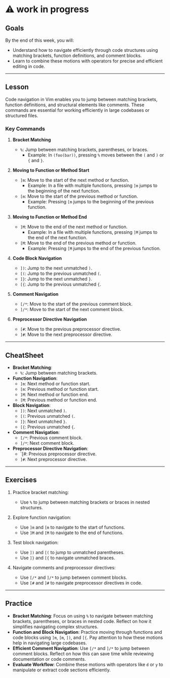 # ⚠️ work in progress
## Goals

By the end of this week, you will:

- Understand how to navigate efficiently through code structures using matching brackets, function definitions, and comment blocks.
- Learn to combine these motions with operators for precise and efficient editing in code.

---
## Lesson

Code navigation in Vim enables you to jump between matching brackets, function definitions, and structural elements like comments. These commands are essential for working efficiently in large codebases or structured files.

### Key Commands

1. **Bracket Matching**
    
    - `%`: Jump between matching brackets, parentheses, or braces.
        - Example: In `(foo(bar))`, pressing `%` moves between the `(` and `)` or `{` and `}`.
2. **Moving to Function or Method Start**
    
    - `]m`: Move to the start of the next method or function.
        - Example: In a file with multiple functions, pressing `]m` jumps to the beginning of the next function.
    - `[m`: Move to the start of the previous method or function.
        - Example: Pressing `[m` jumps to the beginning of the previous function.
3. **Moving to Function or Method End**
    
    - `]M`: Move to the end of the next method or function.
        - Example: In a file with multiple functions, pressing `]M` jumps to the end of the next function.
    - `[M`: Move to the end of the previous method or function.
        - Example: Pressing `[M` jumps to the end of the previous function.
4. **Code Block Navigation**
    
    - `])`: Jump to the next unmatched `)`.
    - `[(`: Jump to the previous unmatched `(`.
    - `]}`: Jump to the next unmatched `}`.
    - `[{`: Jump to the previous unmatched `{`.
5. **Comment Navigation**
    
    - `[/*`: Move to the start of the previous comment block.
    - `]/*`: Move to the start of the next comment block.
6. **Preprocessor Directive Navigation**
    
    - `[#`: Move to the previous preprocessor directive.
    - `]#`: Move to the next preprocessor directive.

---

## CheatSheet

- **Bracket Matching**:
    - `%`: Jump between matching brackets.
- **Function Navigation**:
    - `]m`: Next method or function start.
    - `[m`: Previous method or function start.
    - `]M`: Next method or function end.
    - `[M`: Previous method or function end.
- **Block Navigation**:
    - `])`: Next unmatched `)`.
    - `[(`: Previous unmatched `(`.
    - `]}`: Next unmatched `}`.
    - `[{`: Previous unmatched `{`.
- **Comment Navigation**:
    - `[/*`: Previous comment block.
    - `]/*`: Next comment block.
- **Preprocessor Directive Navigation**:
    - `[#: Previous preprocessor directive.
    - `]#`: Next preprocessor directive.

---

## Exercises

1. Practice bracket matching:
    
    - Use `%` to jump between matching brackets or braces in nested structures.
2. Explore function navigation:
    
    - Use `]m` and `[m` to navigate to the start of functions.
    - Use `]M` and `[M` to navigate to the end of functions.
3. Test block navigation:
    
    - Use `])` and `[(` to jump to unmatched parentheses.
    - Use `]}` and `[{` to navigate unmatched braces.
4. Navigate comments and preprocessor directives:
    
    - Use `[/*` and `]/*` to jump between comment blocks.
    - Use `[#` and `]#` to navigate preprocessor directives in code.

---

## Practice

- **Bracket Matching**: Focus on using `%` to navigate between matching brackets, parentheses, or braces in nested code. Reflect on how it simplifies navigating complex structures.
- **Function and Block Navigation**: Practice moving through functions and code blocks using `]m`, `[m`, `])`, and `[{`. Pay attention to how these motions help in navigating large codebases.
- **Efficient Comment Navigation**: Use `[/*` and `]/*` to jump between comment blocks. Reflect on how this can save time while reviewing documentation or code comments.
- **Evaluate Workflow**: Combine these motions with operators like `d` or `y` to manipulate or extract code sections efficiently.
